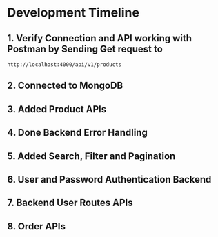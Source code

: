 # Development Timeline

## 1. Verify Connection and API working with Postman by Sending Get request to

 `http://localhost:4000/api/v1/products`

## 2. Connected to MongoDB

## 3. Added Product APIs

## 4. Done Backend Error Handling

## 5. Added Search, Filter and Pagination

## 6. User and Password Authentication Backend

## 7. Backend User Routes APIs

## 8. Order APIs

